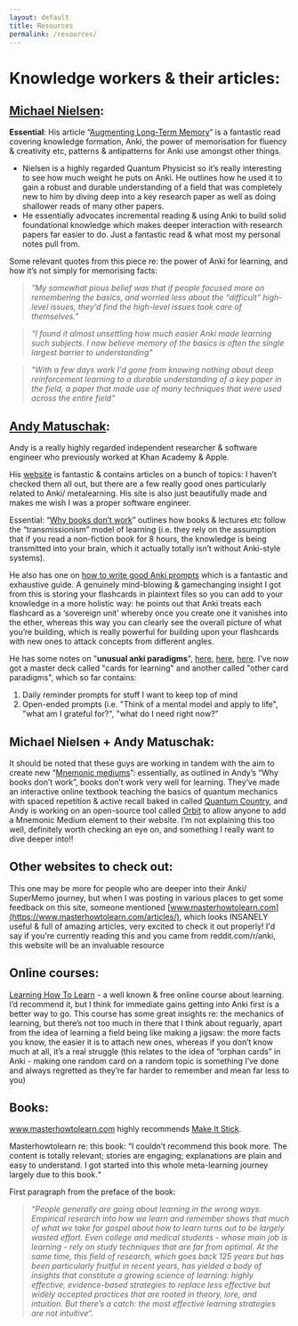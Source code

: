```yaml
---
layout: default
title: Resources
permalink: /resources/
---
```


# Knowledge workers & their articles:

## [Michael Nielsen](https://michaelnielsen.org/):

**Essential**: His article “[Augmenting Long-Term Memory](http://augmentingcognition.com/ltm.html)“ is a fantastic read covering knowledge formation, Anki, the power of memorisation for fluency & creativity etc, patterns & antipatterns for Anki use amongst other things.

- Nielsen is a highly regarded Quantum Physicist so it’s really interesting to see how much weight he puts on Anki. He outlines how he used it to gain a robust and durable understanding of a field that was completely new to him by diving deep into a key research paper as well as doing shallower reads of many other papers.
- He essentially advocates incremental reading & using Anki to build solid foundational knowledge which makes deeper interaction with research papers far easier to do. Just a fantastic read & what most my personal notes pull from.

Some relevant quotes from this piece re: the power of Anki for learning, and how it’s not simply for memorising facts:

> *"My somewhat pious belief was that if people focused more on remembering the basics, and worried less about the “difficult” high-level issues, they'd find the high-level issues took care of themselves."*

> *“I found it almost unsettling how much easier Anki made learning such subjects. I now believe memory of the basics is often the single largest barrier to understanding"* 

> *"With a few days work I'd gone from knowing nothing about deep reinforcement learning to a durable understanding of a key paper in the field, a paper that made use of many techniques that were used across the entire field"*

## [Andy Matuschak](https://andymatuschak.org/):

Andy is a really highly regarded independent researcher & software engineer who previously worked at Khan Academy & Apple.

His [website](https://andymatuschak.org/) is fantastic & contains articles on a bunch of topics: I haven’t checked them all out, but there are a few really good ones particularly related to Anki/ metalearning. His site is also just beautifully made and makes me wish I was a proper software engineer.

Essential: “[Why books don’t work](https://andymatuschak.org/books/)” outlines how books & lectures etc follow the “transmissionism” model of learning (i.e. they rely on the assumption that if you read a non-fiction book for 8 hours, the knowledge is being transmitted into your brain, which it actually totally isn’t without Anki-style systems). 

He also has one on [how to write good Anki prompts](https://andymatuschak.org/prompts/) which is a fantastic and exhaustive guide. A genuinely mind-blowing & gamechanging insight I got from this is storing your flashcards in plaintext files so you can add to your knowledge in a more holistic way: he points out that Anki treats each flashcard as a ‘sovereign unit’ whereby once you create one it vanishes into the ether, whereas this way you can clearly see the overall picture of what you’re building, which is really powerful for building upon your flashcards with new ones to attack concepts from different angles.

He has some notes on "**unusual anki paradigms**", [here](https://notes.andymatuschak.org/zE8PK4UUAAWK6LEcmr8jja8JdxpUxcf1FUCX), [here](https://notes.andymatuschak.org/zrs5GnK6DEm1NcajMfqJ1n93PZwSHCEP9Drt), [here](https://notes.andymatuschak.org/Spaced_repetition_systems_can_be_used_to_program_attention). I've now got a master deck called "cards for learning" and another called "other card paradigms", which so far contains:
1. Daily reminder prompts for stuff I want to keep top of mind
2. Open-ended prompts (i.e. "Think of a mental model and apply to life", "what am I grateful for?", "what do I need right now?"

## Michael Nielsen + Andy Matuschak:

It should be noted that these guys are working in tandem with the aim to create new “[Mnemonic mediums](https://notes.andymatuschak.org/z4rRX3qwSSJRsEkdXKwH2shamgHNeRthrMLiF)”: essentially, as outlined in Andy’s “Why books don’t work”, books don’t work very well for learning. They’ve made an interactive online textbook teaching the basics of quantum mechanics with spaced repetition & active recall baked in called [Quantum Country](https://quantum.country/qcvc), and Andy is working on an open-source tool called [Orbit](https://withorbit.com/) to allow anyone to add a Mnemonic Medium element to their website. I’m not explaining this too well, definitely worth checking an eye on, and something I really want to dive deeper into!!

## Other websites to check out:

This one may be more for people who are deeper into their Anki/ SuperMemo journey, but when I was posting in various places to get some feedback on this site, someone mentioned [www.masterhowtolearn.com](https://www.masterhowtolearn.com/articles/), which looks INSANELY useful & full of amazing articles, very excited to check it out properly! I'd say if you're currently reading this and you came from reddit.com/r/anki, this website will be an invaluable resource

## Online courses:

[Learning How To Learn](https://www.coursera.org/learn/learning-how-to-learn) - a well known & free online course about learning. I’d recommend it, but I think for immediate gains getting into Anki first is a better way to go. This course has some great insights re: the mechanics of learning, but there’s not too much in there that I think about reguarly, apart from the idea of learning a field being like making a jigsaw: the more facts you know, the easier it is to attach new ones, whereas if you don’t know much at all, it’s a real struggle (this relates to the idea of “orphan cards” in Anki - making one random card on a random topic is something I’ve done and always regretted as they’re far harder to remember and mean far less to you)

## Books:

www.masterhowtolearn.com highly recommends [Make It Stick](https://smile.amazon.co.uk/Make-Stick-Science-Successful-Learning/dp/B079VFC834/ref=sr_1_1?dchild=1&keywords=make%20it%20stick&qid=1629448604&sr=8-1).

Masterhowtolearn re: this book: “I couldn’t recommend this book more. The content is totally relevant; stories are engaging; explanations are plain and easy to understand. I got started into this whole meta-learning journey largely due to this book.“

First paragraph from the preface of the book: 

> *“People generally are going about learning in the wrong ways. Empirical research into how we learn and remember shows that much of what we take for gospel about how to learn turns out to be largely wasted effort. Even college and medical students - whose main job is learning - rely on study techniques that are far from optimal. At the same time, this field of research, which goes back 125 years but has been particularly fruitful in recent years, has yielded a body of insights that constitute a growing science of learning: highly effective, evidence-based strategies to replace less effective but widely accepted practices that are rooted in theory, lore, and intuition. But there’s a catch: the most effective learning strategies are not intuitive“.* 